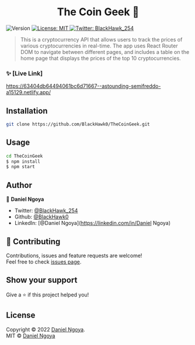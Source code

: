 <h1 align="center">The Coin Geek 👋</h1>

<p>
  <img alt="Version" src="https://img.shields.io/badge/version-1.0-blue.svg?cacheSeconds=2592000" />
  <a href="https://choosealicense.com/licenses/mit/" target="_blank">
    <img alt="License: MIT" src="https://img.shields.io/badge/License-MIT-yellow.svg" />
  </a>
  <a href="https://twitter.com/BlackHawk_254" target="_blank">
    <img alt="Twitter: BlackHawk_254" src="https://img.shields.io/twitter/follow/BlackHawk_254.svg?style=social" />
  </a>
</p>

> This is a cryptocurrency API that allows users to track the prices of various cryptocurrencies in real-time. The app uses React Router DOM to navigate between different pages, and includes a table on the home page that displays the prices of the top 10 cryptocurrencies.

### ✨ [Live Link]
https://63404db64494061bc6d71667--astounding-semifreddo-a15129.netlify.app/

## Installation

```sh
git clone https://github.com/BlackHawk0/TheCoinGeek.git
```

## Usage

```sh
cd TheCoinGeek
$ npm install
$ npm start
```

## Author

👤 **Daniel Ngoya**

* Twitter: [@BlackHawk\_254](https://twitter.com/BlackHawk\_254)
* Github: [@BlackHawk0](https://github.com/BlackHawk0)
* LinkedIn: [@Daniel Ngoya](https://linkedin.com/in/Daniel Ngoya)

## 🤝 Contributing

Contributions, issues and feature requests are welcome!<br />Feel free to check [issues page](https://github.com/BlackHawk0/TheCoinGeek/issues). 

## Show your support

Give a ⭐️ if this project helped you!
## License
Copyright © 2022 [Daniel Ngoya](https://github.com/BlackHawk0).<br />
MIT © [Daniel Ngoya](https://github.com/BlackHawk0)

